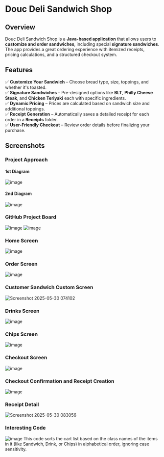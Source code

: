 # Douc Deli Sandwich Shop

## Overview
Douc Deli Sandwich Shop is a **Java-based application** that allows users to **customize and order sandwiches**, including special **signature sandwiches**. The app provides a great ordering experience with itemized receipts, pricing calculations, and a structured checkout system.

## Features
✅ **Customize Your Sandwich** – Choose bread type, size, toppings, and whether it's toasted.  
✅ **Signature Sandwiches** – Pre-designed options like **BLT**, **Philly Cheese Steak**, and **Chicken Teriyaki** each with specific ingredients.  
✅ **Dynamic Pricing** – Prices are calculated based on sandwich size and additional toppings.  
✅ **Receipt Generation** – Automatically saves a detailed receipt for each order in a **Receipts** folder.  
✅ **User-Friendly Checkout** – Review order details before finalizing your purchase.  

## Screenshots
### Project Approach
#### 1st Diagram
![image](https://github.com/user-attachments/assets/a7bb89f0-cc01-4711-8691-204c2af0d156)

#### 2nd Diagram
![image](https://github.com/user-attachments/assets/62c29fb8-daa2-4534-83c0-3c0f8b82cfda)

### GitHub Project Board
![image](https://github.com/user-attachments/assets/febf5197-db8f-4bd5-a0cd-afe2086852ba)
![image](https://github.com/user-attachments/assets/e69f680b-ba82-4b55-a1f9-8c8d7b518d96)

### Home Screen
![image](https://github.com/user-attachments/assets/130add5d-63d9-4d30-9109-ad0f239e9d96)

### Order Screen
![image](https://github.com/user-attachments/assets/93b8c6bf-7029-4462-8b06-a569f072a932)

### Customer Sandwich Custom Screen
![Screenshot 2025-05-30 074102](https://github.com/user-attachments/assets/01793037-f41a-44f5-9b15-751b3a4b4391)

### Drinks Screen
![image](https://github.com/user-attachments/assets/5e413fc8-145c-4081-9b72-e95c7991e09b)

### Chips Screen
![image](https://github.com/user-attachments/assets/ba800c17-eea4-469d-aaaf-a2022fb4ed62)

### Checkout Screen
![image](https://github.com/user-attachments/assets/e39ac3fe-5f86-4abf-9a9b-491ffa7a9244)

### Checkout Confirmation and Receipt Creation
![image](https://github.com/user-attachments/assets/6311ad0a-bebf-42f6-a3eb-103a38dad9d1)

### Receipt Detail
![Screenshot 2025-05-30 083056](https://github.com/user-attachments/assets/bf93501d-a6d3-4baa-8333-e492eca0a64b)

### Interesting Code
![image](https://github.com/user-attachments/assets/c217de29-df63-47cb-afe5-74464b1a5907)
This code sorts the cart list based on the class names of the items in it (like Sandwich, Drink, or Chips) in alphabetical order, ignoring case sensitivity.
